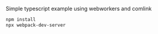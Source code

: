 Simple typescript example using webworkers and comlink

```bash
npm install
npx webpack-dev-server
```
